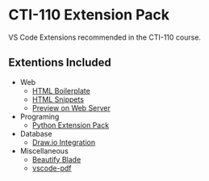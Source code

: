 # CTI-110 Extension Pack

VS Code Extensions recommended in the CTI-110 course.

## Extentions Included

- Web
    - [HTML Boilerplate](https://marketplace.visualstudio.com/items?itemName%3Dsidthesloth.html5-boilerplate)
    - [HTML Snippets](https://marketplace.visualstudio.com/items?itemName%3Dgeyao.html-snippets)
    - [Preview on Web Server](https://marketplace.visualstudio.com/items?itemName%3Dyuichinukiyama.vscode-preview-server)
- Programing
    - [Python Extension Pack](https://marketplace.visualstudio.com/items?itemName%3Ddonjayamanne.python-extension-pack)
- Database
    - [Draw.io Integration](https://marketplace.visualstudio.com/items?itemName%3Dhediet.vscode-drawio)
-  Miscellaneous 
    - [Beautify Blade](https://marketplace.visualstudio.com/items?itemName%3Dapility.beautify-blade)
    - [vscode-pdf](https://marketplace.visualstudio.com/items?itemName%3Dtomoki1207.pdf)
